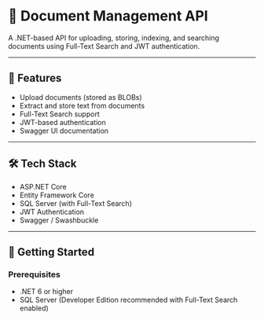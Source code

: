 # 📄 Document Management API

A .NET-based API for uploading, storing, indexing, and searching documents using Full-Text Search and JWT authentication.

---

## 🔧 Features

- Upload documents (stored as BLOBs)
- Extract and store text from documents
- Full-Text Search support
- JWT-based authentication
- Swagger UI documentation

---

## 🛠️ Tech Stack

- ASP.NET Core
- Entity Framework Core
- SQL Server (with Full-Text Search)
- JWT Authentication
- Swagger / Swashbuckle

---

## 🚀 Getting Started

### Prerequisites

- .NET 6 or higher
- SQL Server (Developer Edition recommended with Full-Text Search enabled)
